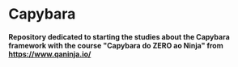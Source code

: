 # Capybara
#### Repository dedicated to starting the studies about the Capybara framework with the course "Capybara do ZERO ao Ninja" from https://www.qaninja.io/
